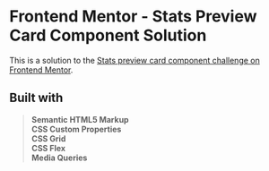 # Frontend Mentor - Stats Preview Card Component Solution

This is a solution to the [Stats preview card component challenge on Frontend Mentor](https://www.frontendmentor.io/challenges/stats-preview-card-component-8JqbgoU62).

## Built with

> **Semantic HTML5 Markup  
> CSS Custom Properties  
> CSS Grid  
> CSS Flex  
> Media Queries**
